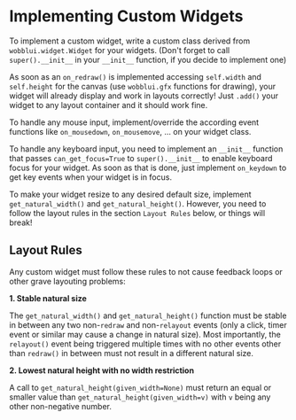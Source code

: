 
Implementing Custom Widgets
===========================

To implement a custom widget, write a custom class derived from
`wobblui.widget.Widget` for your widgets.
(Don't forget to call `super().__init__` in your `__init__`
function, if you decide to implement one)

As soon as an `on_redraw()` is implemented accessing `self.width`
and `self.height` for the canvas (use `wobblui.gfx` functions for
drawing), your widget will already display and work in layouts
correctly! Just `.add()` your widget to any layout container
and it should work fine.

To handle any mouse input, implement/override the according
event functions like `on_mousedown`, `on_mousemove`, ... on
your widget class.

To handle any keyboard input, you need to implement an
`__init__` function that passes `can_get_focus=True` to
`super().__init__` to enable keyboard focus for your widget.
As soon as that is done, just implement `on_keydown` to
get key events when your widget is in focus.

To make your widget resize to any desired default size,
implement `get_natural_width()` and `get_natural_height()`.
However, you need to follow the layout rules in the section
`Layout Rules` below, or things will break!

Layout Rules
------------

Any custom widget must follow these rules to not cause feedback loops or
other grave layouting problems:

**1. Stable natural size**

The `get_natural_width()` and `get_natural_height()` function must be stable
in between any two non-`redraw` and non-`relayout` events (only a click,
timer event or similar may cause a change in natural size). Most importantly,
the `relayout()` event being triggered multiple times with no other events
other than `redraw()` in between must not result in a different natural size.

**2. Lowest natural height with no width restriction**

A call to `get_natural_height(given_width=None)` must return an equal or
smaller value than `get_natural_height(given_width=v)` with `v` being
any other non-negative number.



